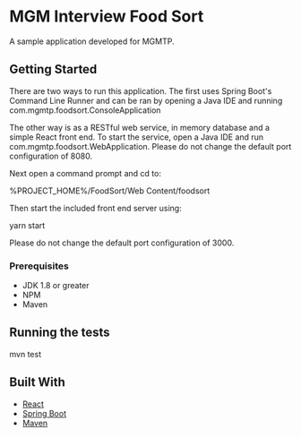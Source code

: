 # MGM Interview Food Sort

A sample application developed for MGMTP.

## Getting Started
There are two ways to run this application.  The first uses Spring Boot's Command Line Runner and can be ran by opening a Java IDE and running com.mgmtp.foodsort.ConsoleApplication

The other way is as a RESTful web service, in memory database and a simple React front end.  To start the service, open a Java IDE
and run com.mgmtp.foodsort.WebApplication.  Please do not change the default port configuration of 8080.

Next open a command prompt and cd to:

%PROJECT_HOME%/FoodSort/Web Content/foodsort

Then start the included front end server using:

yarn start

Please do not change the default port configuration of 3000.


### Prerequisites

* JDK 1.8 or greater
* NPM
* Maven


## Running the tests

mvn test

## Built With

* [React](https://reactjs.org/) 
* [Spring Boot](https://spring.io/projects/spring-boot) 
* [Maven](https://maven.apache.org/)
